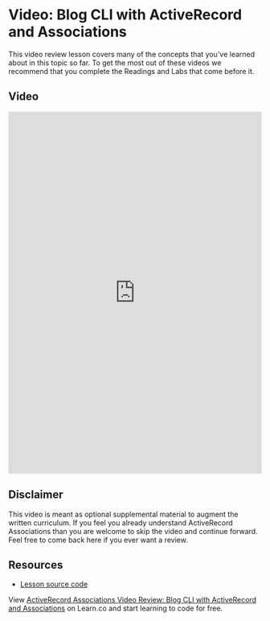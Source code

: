 # Video: Blog CLI with ActiveRecord and Associations 

This video review lesson covers many of the concepts that you've learned about in this topic so far. To get the most out of these videos we recommend that you complete the Readings and Labs that come before it. 

## Video
<iframe width="100%" height="720" src="https://www.youtube.com/embed/ZfJ1rqFcNFU?rel=0&amp;showinfo=0" frameborder="0" allowfullscreen></iframe>

## Disclaimer
This video is meant as optional supplemental material to augment the written curriculum. If you feel you already understand ActiveRecord Associations than you are welcome to skip the video and continue forward. Feel free to come back here if you ever want a review.

## Resources
- [Lesson source code](https://github.com/aviflombaum/blog_cli)

<p class='util--hide'>View <a href='https://learn.co/lessons/activerecord-associations-video-review-blog-cli-with-activerecord-and-associations'>ActiveRecord Associations Video Review: Blog CLI with ActiveRecord and Associations</a> on Learn.co and start learning to code for free.</p>
